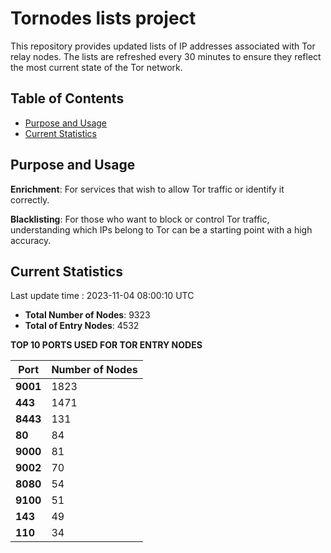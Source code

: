 # Tornodes lists project

This repository provides updated lists of IP addresses associated with Tor relay nodes. The lists are refreshed every 30 minutes to ensure they reflect the most current state of the Tor network.

## Table of Contents

- [Purpose and Usage](#purpose-and-usage)
- [Current Statistics](#current-statistics)


## Purpose and Usage

**Enrichment**: For services that wish to allow Tor traffic or identify it correctly.

**Blacklisting**: For those who want to block or control Tor traffic, understanding which IPs belong to Tor can be a starting point with a high accuracy.

## Current Statistics

Last update time : 2023-11-04 08:00:10 UTC

- **Total Number of Nodes**: 9323
- **Total of Entry Nodes**: 4532

**TOP 10 PORTS USED FOR TOR ENTRY NODES**

| **Port** | **Number of Nodes** |
|------|-----------------|
| **9001**   | 1823  |
| **443**   | 1471  |
| **8443**   | 131  |
| **80**   | 84  |
| **9000**   | 81  |
| **9002**   | 70  |
| **8080**   | 54  |
| **9100**   | 51  |
| **143**   | 49  |
| **110**   | 34  |

